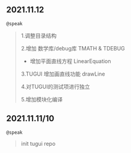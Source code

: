 ## 2021.11.12

`@speak`

> 1.调整目录结构
>
> 2.增加 数学库/debug库 TMATH & TDEBUG
>
> - 增加平面直线方程 LinearEquation
>
> 3.TUGUI 增加画直线功能 drawLine
>
> 4.对TUGUI的测试项进行独立
>
> 5.增加模块化编译

## 2021.11.11/10

`@speak`

> init tugui repo
